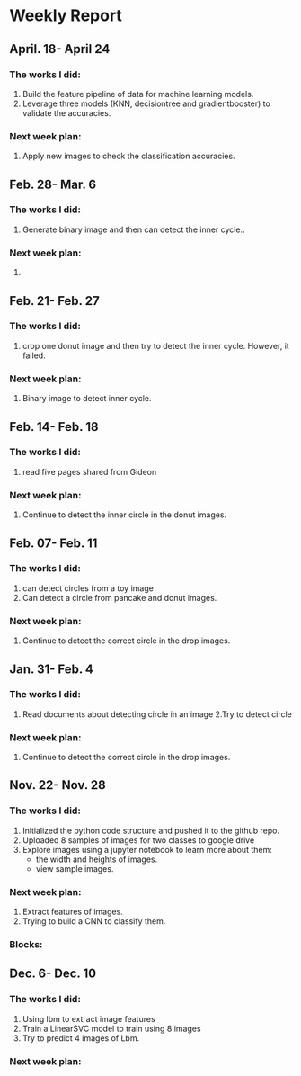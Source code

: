 Weekly Report
==============================
April. 18- April 24
------------------------
### The works I did:
1. Build the feature pipeline of data for machine learning models.
2. Leverage three models (KNN, decisiontree and gradientbooster) to validate the accuracies.
### Next week plan:
1. Apply new images to check the classification accuracies.


Feb. 28- Mar. 6
------------------------
### The works I did:
1. Generate binary image and then can detect the inner cycle..
### Next week plan:
1. 

Feb. 21- Feb. 27
------------------------
### The works I did:
1. crop one donut image and then try to detect the inner cycle. However, it failed.
### Next week plan:
1. Binary image to detect inner cycle.


Feb. 14- Feb. 18
------------------------
### The works I did:
1. read five pages shared from Gideon
### Next week plan:
1. Continue to detect the inner circle in the donut images.


Feb. 07- Feb. 11
------------------------
### The works I did:
1. can detect circles from a toy image 
2. Can detect a circle from pancake and donut images.
### Next week plan:
1. Continue to detect the correct circle in the drop images.



Jan. 31- Feb. 4
------------------------
### The works I did:
1. Read documents about detecting circle in an image 
2.Try to detect circle
### Next week plan:
1. Continue to detect the correct circle in the drop images.


Nov. 22- Nov. 28
------------------------
### The works I did:
1. Initialized the python code structure and pushed it to the github repo.
2. Uploaded 8 samples of images for two classes to google drive
3. Explore images using a jupyter notebook to learn more about them: 
   * the width and heights of images.
   * view sample images.
### Next week plan:
1. Extract features of images.
2. Trying to build a CNN to classify them.
### Blocks:


Dec. 6- Dec. 10
------------------------
### The works I did:
1. Using lbm to extract image features
2. Train a LinearSVC model to train using 8 images
3. Try to predict 4 images of Lbm.
### Next week plan:
